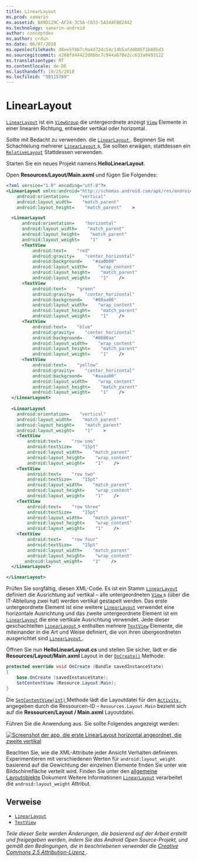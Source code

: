 ```yaml
---
title: LinearLayout
ms.prod: xamarin
ms.assetid: B49D129C-AF24-3C5A-C833-5A34AFBB2442
ms.technology: xamarin-android
author: conceptdev
ms.author: crdun
ms.date: 06/07/2018
ms.openlocfilehash: d8ee5f867c9a4d724c54c14b5afdd005f1b805d3
ms.sourcegitcommit: e268fd44422d0bbc7c944a678e2cc633a0493122
ms.translationtype: MT
ms.contentlocale: de-DE
ms.lasthandoff: 10/25/2018
ms.locfileid: "50115769"
---
```

# <a name="linearlayout"></a>LinearLayout

[`LinearLayout`](https://developer.xamarin.com/api/type/Android.Widget.LinearLayout/) ist ein [`ViewGroup`](https://developer.xamarin.com/api/type/Android.Views.ViewGroup/)
die untergeordnete anzeigt [`View`](https://developer.xamarin.com/api/type/Android.Views.View/)
Elemente in einer linearen Richtung, entweder vertikal oder horizontal.

Sollte mit Bedacht zu verwenden. die [ `LinearLayout` ](https://developer.xamarin.com/api/type/Android.Widget.LinearLayout/).
Beginnen Sie mit Schachtelung mehrerer [ `LinearLayout` ](https://developer.xamarin.com/api/type/Android.Widget.LinearLayout/)s, Sie sollten erwägen, stattdessen ein [`RelativeLayout`](https://developer.xamarin.com/api/type/Android.Widget.RelativeLayout/)
Stattdessen verwenden.

Starten Sie ein neues Projekt namens **HelloLinearLayout**.

Open **Resources/Layout/Main.axml** und fügen Sie Folgendes:

```xml
<?xml version="1.0" encoding="utf-8"?>
<LinearLayout xmlns:android="http://schemas.android.com/apk/res/android"
    android:orientation=    "vertical"
    android:layout_width=    "match_parent"
    android:layout_height=    "match_parent"    >

  <LinearLayout
      android:orientation=    "horizontal"
      android:layout_width=    "match_parent"
      android:layout_height=    "match_parent"
      android:layout_weight=    "1"    >
      <TextView
          android:text=    "red"
          android:gravity=    "center_horizontal"
          android:background=    "#aa0000"
          android:layout_width=    "wrap_content"
          android:layout_height=    "match_parent"
          android:layout_weight=    "1"    />
      <TextView
          android:text=    "green"
          android:gravity=    "center_horizontal"
          android:background=    "#00aa00"
          android:layout_width=    "wrap_content"
          android:layout_height=    "match_parent"
          android:layout_weight=    "1"    />
      <TextView
          android:text=    "blue"
          android:gravity=    "center_horizontal"
          android:background=    "#0000aa"
          android:layout_width=    "wrap_content"
          android:layout_height=    "match_parent"
          android:layout_weight=    "1"    />
      <TextView
          android:text=    "yellow"
          android:gravity=    "center_horizontal"
          android:background=    "#aaaa00"
          android:layout_width=    "wrap_content"
          android:layout_height=    "match_parent"
          android:layout_weight=    "1"    />
  </LinearLayout>
        
  <LinearLayout
    android:orientation=    "vertical"
    android:layout_width=    "match_parent"
    android:layout_height=    "match_parent"
    android:layout_weight=    "1"    >
    <TextView
        android:text=    "row one"
        android:textSize=    "15pt"
        android:layout_width=    "match_parent"
        android:layout_height=    "wrap_content"
        android:layout_weight=    "1"    />
    <TextView
        android:text=    "row two"
        android:textSize=    "15pt"
        android:layout_width=    "match_parent"
        android:layout_height=    "wrap_content"
        android:layout_weight=    "1"    />
    <TextView
        android:text=    "row three"
        android:textSize=    "15pt"
        android:layout_width=    "match_parent"
        android:layout_height=    "wrap_content"
        android:layout_weight=    "1"    />
    <TextView
        android:text=    "row four"
        android:textSize=    "15pt"
        android:layout_width=    "match_parent"
        android:layout_height=    "wrap_content"
       android:layout_weight=    "1"    />
  </LinearLayout>

</LinearLayout>
```

Prüfen Sie sorgfältig, diesen XML-Code. Es ist ein Stamm [`LinearLayout`](https://developer.xamarin.com/api/type/Android.Widget.LinearLayout/)
definiert die Ausrichtung auf vertikal &ndash; alle untergeordneten [ `View` ](https://developer.xamarin.com/api/type/Android.Views.View/)s (über die IT-Abteilung zwei hat) werden vertikal gestapelt werden. Das erste untergeordnete Element ist eine weitere [`LinearLayout`](https://developer.xamarin.com/api/type/Android.Widget.LinearLayout/)
verwendet eine horizontale Ausrichtung und das zweite untergeordnete Element ist ein [`LinearLayout`](https://developer.xamarin.com/api/type/Android.Widget.LinearLayout/)
die eine vertikale Ausrichtung verwendet. Jede dieser geschachtelten [ `LinearLayout` ](https://developer.xamarin.com/api/type/Android.Widget.LinearLayout/)s enthalten mehrere [`TextView`](https://developer.xamarin.com/api/type/Android.Widget.TextView/)
Elemente, die miteinander in die Art und Weise definiert, die von ihren übergeordneten ausgerichtet sind [ `LinearLayout` ](https://developer.xamarin.com/api/type/Android.Widget.LinearLayout/).

Öffnen Sie nun **HelloLinearLayout.cs** und stellen Sie sicher, lädt er die **Resources/Layout/Main.axml** Layout in der [`OnCreate()`](https://developer.xamarin.com/api/member/Android.App.Activity.OnCreate/p/Android.OS.Bundle/)
Methode:

```csharp
protected override void OnCreate (Bundle savedInstanceState)
{
    base.OnCreate (savedInstanceState);
    SetContentView (Resource.Layout.Main);
}
```

Die [ `SetContentView(int)` ](https://developer.xamarin.com/api/member/Android.App.Activity.SetContentView/(System.Int32)) Methode lädt die Layoutdatei für den [ `Activity` ](https://developer.xamarin.com/api/type/Android.App.Activity/), angegeben durch die Ressourcen-ID &ndash; `Resources.Layout.Main` bezieht sich auf die **Ressourcen/Layout / Main.axml** Layoutdatei.

Führen Sie die Anwendung aus. Sie sollte Folgendes angezeigt werden:

[![Screenshot der app, die erste LinearLayout horizontal angeordnet, die zweite vertikal](linear-layout-images/helloviews1.png)](linear-layout-images/helloviews1.png#lightbox)

Beachten Sie, wie die XML-Attribute jeder Ansicht Verhalten definieren. Experimentieren mit verschiedenen Werten für `android:layout_weight` basierend auf die Gewichtung der einzelnen Elemente finden Sie unter wie Bildschirmfläche verteilt wird. Finden Sie unter den [allgemeine Layoutobjekte](http://developer.android.com/guide/topics/ui/declaring-layout.html) Dokument Weitere Informationen [`LinearLayout`](https://developer.xamarin.com/api/type/Android.Widget.LinearLayout/)
verarbeitet die `android:layout_weight` Attribut.


## <a name="references"></a>Verweise

-   [`LinearLayout`](https://developer.xamarin.com/api/type/Android.Widget.LinearLayout/) 
-   [`TextView`](https://developer.xamarin.com/api/type/Android.Widget.TextView/) 

*Teile dieser Seite werden Änderungen, die basierend auf der Arbeit erstellt und freigegeben werden, indem Sie das Android Open Source-Projekt, und gemäß den Bedingungen, die in beschriebenen verwendet die*
[*Creative Commons 2.5 Attribution-Lizenz* ](http://creativecommons.org/licenses/by/2.5/).

